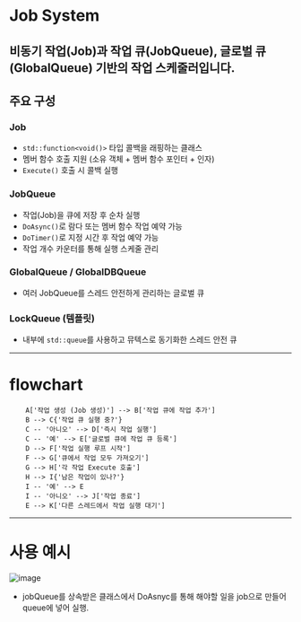 # Job System
비동기 작업(Job)과 작업 큐(JobQueue), 글로벌 큐(GlobalQueue) 기반의 작업 스케줄러입니다. 
---

## 주요 구성

### Job
- `std::function<void()>` 타입 콜백을 래핑하는 클래스
- 멤버 함수 호출 지원 (소유 객체 + 멤버 함수 포인터 + 인자)
- `Execute()` 호출 시 콜백 실행

### JobQueue
- 작업(Job)을 큐에 저장 후 순차 실행
- `DoAsync()`로 람다 또는 멤버 함수 작업 예약 가능
- `DoTimer()`로 지정 시간 후 작업 예약 가능
- 작업 개수 카운터를 통해 실행 스케줄 관리

### GlobalQueue / GlobalDBQueue
- 여러 JobQueue를 스레드 안전하게 관리하는 글로벌 큐

### LockQueue (템플릿)
- 내부에 `std::queue`를 사용하고 뮤텍스로 동기화한 스레드 안전 큐
--- 
# flowchart
```mermaid
    A['작업 생성 (Job 생성)'] --> B['작업 큐에 작업 추가']
    B --> C{'작업 큐 실행 중?'}
    C -- '아니오' --> D['즉시 작업 실행']
    C -- '예' --> E['글로벌 큐에 작업 큐 등록']
    D --> F['작업 실행 루프 시작']
    F --> G['큐에서 작업 모두 가져오기']
    G --> H['각 작업 Execute 호출']
    H --> I{'남은 작업이 있나?'}
    I -- '예' --> E
    I -- '아니오' --> J['작업 종료']
    E --> K['다른 스레드에서 작업 실행 대기']
```
------
# 사용 예시
![image](https://github.com/user-attachments/assets/d0868f19-d437-42ae-9975-c581e39df2d7)
- jobQueue를 상속받은 클래스에서 DoAsnyc를 통해 해야할 일을 job으로 만들어 queue에 넣어 실행.

